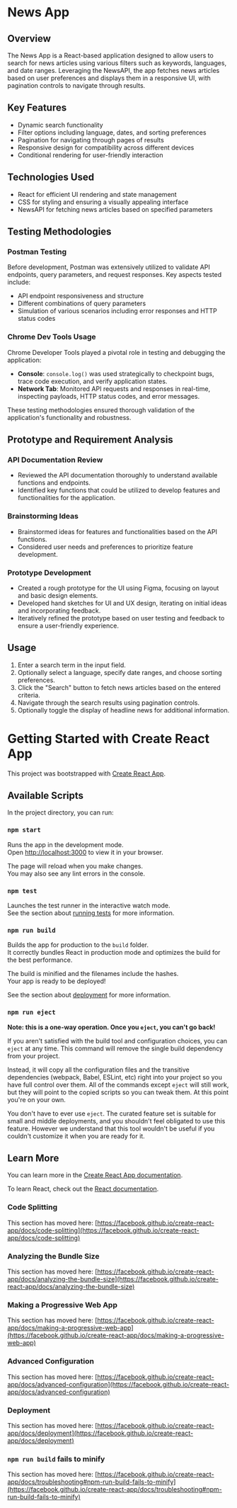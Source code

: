 # News App

## Overview
The News App is a React-based application designed to allow users to search for news articles using various filters such as keywords, languages, and date ranges. Leveraging the NewsAPI, the app fetches news articles based on user preferences and displays them in a responsive UI, with pagination controls to navigate through results.

## Key Features
- Dynamic search functionality
- Filter options including language, dates, and sorting preferences
- Pagination for navigating through pages of results
- Responsive design for compatibility across different devices
- Conditional rendering for user-friendly interaction

## Technologies Used
- React for efficient UI rendering and state management
- CSS for styling and ensuring a visually appealing interface
- NewsAPI for fetching news articles based on specified parameters

## Testing Methodologies

### Postman Testing
Before development, Postman was extensively utilized to validate API endpoints, query parameters, and request responses. Key aspects tested include:
- API endpoint responsiveness and structure
- Different combinations of query parameters
- Simulation of various scenarios including error responses and HTTP status codes

### Chrome Dev Tools Usage
Chrome Developer Tools played a pivotal role in testing and debugging the application:
- **Console**: `console.log()` was used strategically to checkpoint bugs, trace code execution, and verify application states.
- **Network Tab**: Monitored API requests and responses in real-time, inspecting payloads, HTTP status codes, and error messages.

These testing methodologies ensured thorough validation of the application's functionality and robustness.

## Prototype and Requirement Analysis

### API Documentation Review
- Reviewed the API documentation thoroughly to understand available functions and endpoints.
- Identified key functions that could be utilized to develop features and functionalities for the application.

### Brainstorming Ideas
- Brainstormed ideas for features and functionalities based on the API functions.
- Considered user needs and preferences to prioritize feature development.

### Prototype Development
- Created a rough prototype for the UI using Figma, focusing on layout and basic design elements.
- Developed hand sketches for UI and UX design, iterating on initial ideas and incorporating feedback.
- Iteratively refined the prototype based on user testing and feedback to ensure a user-friendly experience.


## Usage
1. Enter a search term in the input field.
2. Optionally select a language, specify date ranges, and choose sorting preferences.
3. Click the "Search" button to fetch news articles based on the entered criteria.
4. Navigate through the search results using pagination controls.
5. Optionally toggle the display of headline news for additional information.






# Getting Started with Create React App

This project was bootstrapped with [Create React App](https://github.com/facebook/create-react-app).

## Available Scripts

In the project directory, you can run:

### `npm start`

Runs the app in the development mode.\
Open [http://localhost:3000](http://localhost:3000) to view it in your browser.

The page will reload when you make changes.\
You may also see any lint errors in the console.

### `npm test`

Launches the test runner in the interactive watch mode.\
See the section about [running tests](https://facebook.github.io/create-react-app/docs/running-tests) for more information.

### `npm run build`

Builds the app for production to the `build` folder.\
It correctly bundles React in production mode and optimizes the build for the best performance.

The build is minified and the filenames include the hashes.\
Your app is ready to be deployed!

See the section about [deployment](https://facebook.github.io/create-react-app/docs/deployment) for more information.

### `npm run eject`

**Note: this is a one-way operation. Once you `eject`, you can't go back!**

If you aren't satisfied with the build tool and configuration choices, you can `eject` at any time. This command will remove the single build dependency from your project.

Instead, it will copy all the configuration files and the transitive dependencies (webpack, Babel, ESLint, etc) right into your project so you have full control over them. All of the commands except `eject` will still work, but they will point to the copied scripts so you can tweak them. At this point you're on your own.

You don't have to ever use `eject`. The curated feature set is suitable for small and middle deployments, and you shouldn't feel obligated to use this feature. However we understand that this tool wouldn't be useful if you couldn't customize it when you are ready for it.

## Learn More

You can learn more in the [Create React App documentation](https://facebook.github.io/create-react-app/docs/getting-started).

To learn React, check out the [React documentation](https://reactjs.org/).

### Code Splitting

This section has moved here: [https://facebook.github.io/create-react-app/docs/code-splitting](https://facebook.github.io/create-react-app/docs/code-splitting)

### Analyzing the Bundle Size

This section has moved here: [https://facebook.github.io/create-react-app/docs/analyzing-the-bundle-size](https://facebook.github.io/create-react-app/docs/analyzing-the-bundle-size)

### Making a Progressive Web App

This section has moved here: [https://facebook.github.io/create-react-app/docs/making-a-progressive-web-app](https://facebook.github.io/create-react-app/docs/making-a-progressive-web-app)

### Advanced Configuration

This section has moved here: [https://facebook.github.io/create-react-app/docs/advanced-configuration](https://facebook.github.io/create-react-app/docs/advanced-configuration)

### Deployment

This section has moved here: [https://facebook.github.io/create-react-app/docs/deployment](https://facebook.github.io/create-react-app/docs/deployment)

### `npm run build` fails to minify

This section has moved here: [https://facebook.github.io/create-react-app/docs/troubleshooting#npm-run-build-fails-to-minify](https://facebook.github.io/create-react-app/docs/troubleshooting#npm-run-build-fails-to-minify)
